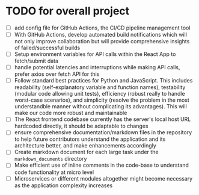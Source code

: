 # TODO for overall project
- [ ] add config file for GitHub Actions, the CI/CD pipeline management tool 
- [ ] With GitHub Actions, develop automated build notifications which will not only improve collaboration but will provide comprehensive insights of failed/successful builds
- [ ] Setup environment variables for API calls within the React App to fetch/submit data
- [ ] handle potential latencies and interruptions while making API calls, prefer axios over fetch API for this
- [ ] Follow standard best practices for Python and JavaScript. This includes readability (self-explanatory variable and function names), testability (modular code allowing unit tests), efficiency (robust really to handle worst-case scenarios), and simplicity (resolve the problem in the most understandble manner without complicating its advantages). This will make our code more robust and maintainable
- [ ] The React frontend codebase currently has the server's local host URL hardcoded directly, it should be adaptable to changes
- [ ] ensure comprehensive documentation/markdown files in the repository to help future contributors understand the application and its architecture better, and make enhancements accordingly
- [ ] Create markdown document for each large task under the `markdown_documents` directory
- [ ] Make efficient use of inline comments in the code-base to understand code functionality at micro level
- [ ] Microservices or different modules altogether might become necessary as the application complexity increases 
